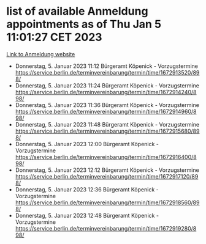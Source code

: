# list of available Anmeldung appointments as of Thu Jan  5 11:01:27 CET 2023
[Link to Anmeldung website](https://service.berlin.de/terminvereinbarung/termin/tag.php?termin=0&anliegen[]=120686&dienstleisterlist=122210,122217,327316,122219,327312,122227,327314,122231,327346,122243,327348,122252,329742,122260,329745,122262,329748,122254,329751,122271,327278,122273,327274,122277,327276,330436,122280,327294,122282,327290,122284,327292,327539,122291,327270,122285,327266,122286,327264,122296,327268,150230,329760,122301,327282,122297,327286,122294,327284,122312,329763,122314,329775,122304,327330,122311,327334,122309,327332,122281,327352,122279,329772,122276,327324,122274,327326,122267,329766,122246,327318,122251,327320,122257,327322,122208,327298,122226,327300,121362,121364&herkunft=http%3A%2F%2Fservice.berlin.de%2Fdienstleistung%2F120686%2F)
- Donnerstag, 5. Januar 2023 11:12 Bürgeramt Köpenick - Vorzugstermine https://service.berlin.de/terminvereinbarung/termin/time/1672913520/898/
- Donnerstag, 5. Januar 2023 11:24 Bürgeramt Köpenick - Vorzugstermine https://service.berlin.de/terminvereinbarung/termin/time/1672914240/898/
- Donnerstag, 5. Januar 2023 11:36 Bürgeramt Köpenick - Vorzugstermine https://service.berlin.de/terminvereinbarung/termin/time/1672914960/898/
- Donnerstag, 5. Januar 2023 11:48 Bürgeramt Köpenick - Vorzugstermine https://service.berlin.de/terminvereinbarung/termin/time/1672915680/898/
- Donnerstag, 5. Januar 2023 12:00 Bürgeramt Köpenick - Vorzugstermine https://service.berlin.de/terminvereinbarung/termin/time/1672916400/898/
- Donnerstag, 5. Januar 2023 12:12 Bürgeramt Köpenick - Vorzugstermine https://service.berlin.de/terminvereinbarung/termin/time/1672917120/898/
- Donnerstag, 5. Januar 2023 12:36 Bürgeramt Köpenick - Vorzugstermine https://service.berlin.de/terminvereinbarung/termin/time/1672918560/898/
- Donnerstag, 5. Januar 2023 12:48 Bürgeramt Köpenick - Vorzugstermine https://service.berlin.de/terminvereinbarung/termin/time/1672919280/898/
